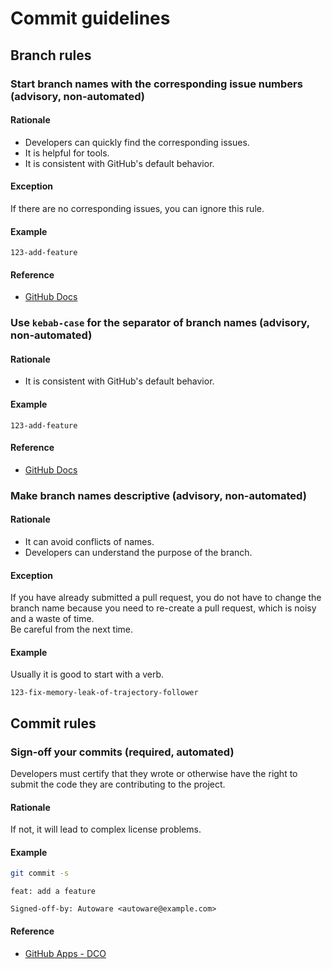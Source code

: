 # Commit guidelines

## Branch rules

### Start branch names with the corresponding issue numbers (advisory, non-automated)

#### Rationale

- Developers can quickly find the corresponding issues.
- It is helpful for tools.
- It is consistent with GitHub's default behavior.

#### Exception

If there are no corresponding issues, you can ignore this rule.

#### Example

```text
123-add-feature
```

#### Reference

- [GitHub Docs](https://docs.github.com/en/issues/tracking-your-work-with-issues/creating-a-branch-for-an-issue)

### Use `kebab-case` for the separator of branch names (advisory, non-automated)

#### Rationale

- It is consistent with GitHub's default behavior.

#### Example

```text
123-add-feature
```

#### Reference

- [GitHub Docs](https://docs.github.com/en/issues/tracking-your-work-with-issues/creating-a-branch-for-an-issue)

### Make branch names descriptive (advisory, non-automated)

#### Rationale

- It can avoid conflicts of names.
- Developers can understand the purpose of the branch.

#### Exception

If you have already submitted a pull request, you do not have to change the branch name because you need to re-create a pull request, which is noisy and a waste of time.  
Be careful from the next time.

#### Example

Usually it is good to start with a verb.

```text
123-fix-memory-leak-of-trajectory-follower
```

## Commit rules

### Sign-off your commits (required, automated)

Developers must certify that they wrote or otherwise have the right to submit the code they are contributing to the project.

#### Rationale

If not, it will lead to complex license problems.

#### Example

```bash
git commit -s
```

```text
feat: add a feature

Signed-off-by: Autoware <autoware@example.com>
```

#### Reference

- [GitHub Apps - DCO](https://github.com/apps/dco)
